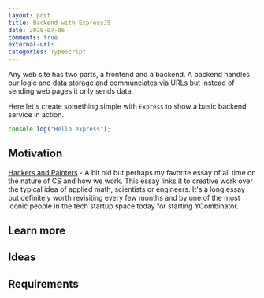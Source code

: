 ```yaml
---
layout: post
title: Backend with ExpressJS
date: 2020-07-06
comments: true
external-url:
categories: TypeScript
---
```


Any web site has two parts, a frontend and a backend. A backend handles our logic and data storage and communciates via URLs but instead of sending web pages it only sends data.

Here let's create something simple with `Express` to show a basic backend service in action. 

```ts
console.log("Hello express");
```

## Motivation

[Hackers and Painters](http://www.paulgraham.com/hp.html) - A bit old but perhaps my favorite essay of all time on the nature of CS and how we work. This essay links it to creative work over the typical idea of applied math, scientists or engineers. It's a long essay but definitely worth revisiting every few months and by one of the most iconic people in the tech startup space today for starting YCombinator.

## Learn more



## Ideas

## Requirements